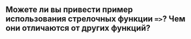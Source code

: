 ## Можете ли вы привести пример использования стрелочных функции `=>`? Чем они отличаются от других функций?